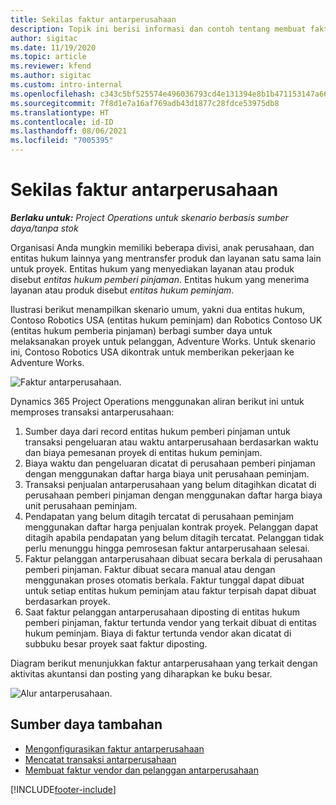 ```yaml
---
title: Sekilas faktur antarperusahaan
description: Topik ini berisi informasi dan contoh tentang membuat faktur antarperusahaan untuk berbagai proyek.
author: sigitac
ms.date: 11/19/2020
ms.topic: article
ms.reviewer: kfend
ms.author: sigitac
ms.custom: intro-internal
ms.openlocfilehash: c343c5bf525574e496036793cd4e131394e8b1b471153147a66cfebe1acf3fce
ms.sourcegitcommit: 7f8d1e7a16af769adb43d1877c28fdce53975db8
ms.translationtype: HT
ms.contentlocale: id-ID
ms.lasthandoff: 08/06/2021
ms.locfileid: "7005395"
---
```

# <a name="intercompany-invoicing-overview"></a>Sekilas faktur antarperusahaan

_**Berlaku untuk:** Project Operations untuk skenario berbasis sumber daya/tanpa stok_

Organisasi Anda mungkin memiliki beberapa divisi, anak perusahaan, dan entitas hukum lainnya yang mentransfer produk dan layanan satu sama lain untuk proyek. Entitas hukum yang menyediakan layanan atau produk disebut *entitas hukum pemberi pinjaman*. Entitas hukum yang menerima layanan atau produk disebut *entitas hukum peminjam*.

Ilustrasi berikut menampilkan skenario umum, yakni dua entitas hukum, Contoso Robotics USA (entitas hukum peminjam) dan Robotics Contoso UK (entitas hukum pemberia pinjaman) berbagi sumber daya untuk melaksanakan proyek untuk pelanggan, Adventure Works. Untuk skenario ini, Contoso Robotics USA dikontrak untuk memberikan pekerjaan ke Adventure Works.

![Faktur antarperusahaan.](./media/IntercompanyScenario.png) 

Dynamics 365 Project Operations menggunakan aliran berikut ini untuk memproses transaksi antarperusahaan:

1. Sumber daya dari record entitas hukum pemberi pinjaman untuk transaksi pengeluaran atau waktu antarperusahaan berdasarkan waktu dan biaya pemesanan proyek di entitas hukum peminjam.
2. Biaya waktu dan pengeluaran dicatat di perusahaan pemberi pinjaman dengan menggunakan daftar harga biaya unit perusahaan peminjam.
3. Transaksi penjualan antarperusahaan yang belum ditagihkan dicatat di perusahaan pemberi pinjaman dengan menggunakan daftar harga biaya unit perusahaan peminjam.
4. Pendapatan yang belum ditagih tercatat di perusahaan peminjam menggunakan daftar harga penjualan kontrak proyek. Pelanggan dapat ditagih apabila pendapatan yang belum ditagih tercatat. Pelanggan tidak perlu menunggu hingga pemrosesan faktur antarperusahaan selesai.
5. Faktur pelanggan antarperusahaan dibuat secara berkala di perusahaan pemberi pinjaman. Faktur dibuat secara manual atau dengan menggunakan proses otomatis berkala. Faktur tunggal dapat dibuat untuk setiap entitas hukum peminjam atau faktur terpisah dapat dibuat berdasarkan proyek.
6. Saat faktur pelanggan antarperusahaan diposting di entitas hukum pemberi pinjaman, faktur tertunda vendor yang terkait dibuat di entitas hukum peminjam. Biaya di faktur tertunda vendor akan dicatat di subbuku besar proyek saat faktur diposting.

Diagram berikut menunjukkan faktur antarperusahaan yang terkait dengan aktivitas akuntansi dan posting yang diharapkan ke buku besar.

![Alur antarperusahaan.](./media/IntercompanyFlow.png)

## <a name="additional-resources"></a>Sumber daya tambahan

- [Mengonfigurasikan faktur antarperusahaan](configure-intercompany-invoicing.md)
- [Mencatat transaksi antarperusahaan](create-intercompany-transactions.md)
- [Membuat faktur vendor dan pelanggan antarperusahaan](create-intercompany-customer-vendor-invoices.md)


[!INCLUDE[footer-include](../includes/footer-banner.md)]